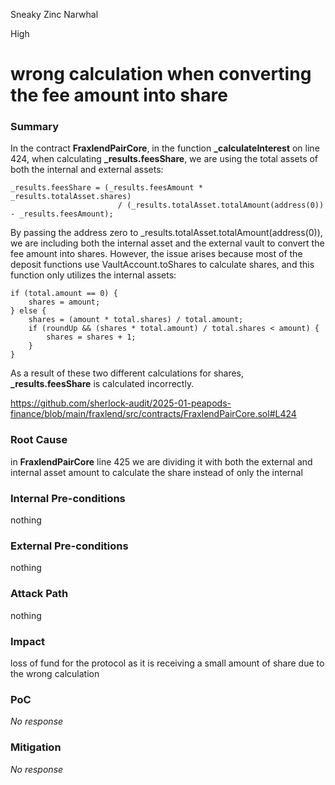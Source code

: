 Sneaky Zinc Narwhal

High

# wrong calculation when converting the fee amount into share

### Summary

In the contract **FraxlendPairCore**, in the function **_calculateInterest** on line 424, when calculating **_results.feesShare**, we are using the total assets of both the internal and external assets:
```solidity
_results.feesShare = (_results.feesAmount * _results.totalAsset.shares)
                        / (_results.totalAsset.totalAmount(address(0)) - _results.feesAmount);
```
By passing the address zero to _results.totalAsset.totalAmount(address(0)), we are including both the internal asset and the external vault to convert the fee amount into shares. However, the issue arises because most of the deposit functions use VaultAccount.toShares to calculate shares, and this function only utilizes the internal assets:
```solidity
if (total.amount == 0) {
    shares = amount;
} else {
    shares = (amount * total.shares) / total.amount;
    if (roundUp && (shares * total.amount) / total.shares < amount) {
        shares = shares + 1;
    }
}
```
As a result of these two different calculations for shares, **_results.feesShare** is calculated incorrectly.

https://github.com/sherlock-audit/2025-01-peapods-finance/blob/main/fraxlend/src/contracts/FraxlendPairCore.sol#L424

### Root Cause

in **FraxlendPairCore**  line 425  we are dividing  it with both the external and internal asset amount to calculate the share instead of only the internal  

### Internal Pre-conditions

nothing 

### External Pre-conditions

nothing

### Attack Path

nothing 

### Impact

loss of fund for the  protocol as it is receiving a small amount of share due to the wrong calculation   

### PoC

_No response_

### Mitigation

_No response_